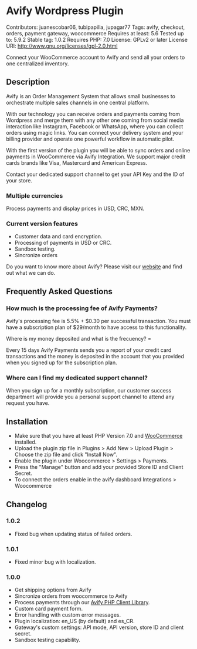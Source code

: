 # Avify  Wordpress Plugin
Contributors: juanescobar06, tubipapilla, jupagar77
Tags: avify, checkout, orders, payment gateway, woocommerce
Requires at least: 5.6
Tested up to: 5.9.2
Stable tag: 1.0.2
Requires PHP: 7.0
License: GPLv2 or later
License URI: http://www.gnu.org/licenses/gpl-2.0.html

Connect your WooCommerce account to Avify and send all your orders to one centralized inventory.

## Description 

Avify is an Order Management System that allows small businesses to orchestrate multiple sales channels in one central platform.

With our technology you can receive orders and payments coming from Wordpress and merge them with any other one coming from social
media interaction like Instagram, Facebook or WhatsApp, where you can collect orders using magic links. You can connect your delivery
system and your billing provider and operate one powerful workflow in automatic pilot.

With the first version of the plugin you will be able to sync orders and online payments in WooCommerce via Avify Integration.
We support major credit cards brands like Visa, Mastercard and American Express.

Contact your dedicated support channel to get your API Key and the ID of your store.

### Multiple currencies 
Process payments and display prices in USD, CRC, MXN.

### Current version features 
* Customer data and card encryption.
* Processing of payments in USD or CRC.
* Sandbox testing.
* Sincronize orders

Do you want to know more about Avify? Please visit our [website](https://avify.com/) and find out what we can do.

## Frequently Asked Questions 

### How much is the processing fee of Avify Payments?

Avify's processing fee is 5.5% + $0.30 per successful transaction. You must have a subscription plan of $29/month to have access to this functionality.

 Where is my money deposited and what is the frecuency? =

Every 15 days Avify Payments sends you a report of your credit card transactions and the money is deposited in the account that you provided when you signed up for the subscription plan.

### Where can I find my dedicated support channel?

When you sign up for a monthly subscription, our customer success department will provide you a personal support channel to attend any request you have.

## Installation 

* Make sure that you have at least PHP Version 7.0 and [WooCommerce](https://wordpress.org/plugins/woocommerce/) installed.
* Upload the plugin zip file in Plugins > Add New > Upload Plugin > Choose the zip file and click "Install Now".
* Enable the plugin under Woocommerce > Settings > Payments.
* Press the "Manage" button and add your provided Store ID and Client Secret.
* To connect the orders enable in the avify dashboard Integrations > Woocommerce
## Changelog 

### 1.0.2

* Fixed bug when updating status of failed orders.

### 1.0.1 

* Fixed minor bug with localization.

### 1.0.0 

* Get shipping options from Avify
* Sincronize orders from woocommerce to Avify
* Process payments through our [Avify PHP Client Library](https://packagist.org/packages/avify/avify-php-client).
* Custom card payment form.
* Error handling with custom error messages.
* Plugin localization: en_US (by default) and es_CR.
* Gateway's custom settings: API mode, API version, store ID and client secret.
* Sandbox testing capability.

